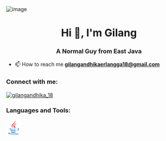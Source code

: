 <img src ="https://media.tenor.com/hMbaP99LOpUAAAAC/megumi-kato-saekano.gif" alt="image" width="200" height="100" />
<h1 align="center">Hi 👋, I'm Gilang</h1>
<h3 align="center">A Normal Guy from East Java</h3>

- 📫 How to reach me **gilangandhikaerlangga18@gmail.com**

<h3 align="left">Connect with me:</h3>
<p align="left">
<a href="https://instagram.com/gilangandhika_18" target="blank"><img align="center" src="https://raw.githubusercontent.com/rahuldkjain/github-profile-readme-generator/master/src/images/icons/Social/instagram.svg" alt="gilangandhika_18" height="30" width="40" /></a>
</p>

<h3 align="left">Languages and Tools:</h3>
<p align="left"> <a href="https://www.java.com" target="_blank" rel="noreferrer"> <img src="https://raw.githubusercontent.com/devicons/devicon/master/icons/java/java-original.svg" alt="java" width="40" height="40"/> </a> </p>

